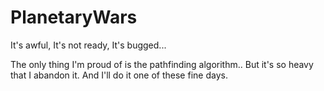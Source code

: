 PlanetaryWars
=============
It's awful, It's not ready, It's bugged...

The only thing I'm proud of is the pathfinding algorithm.. But it's so heavy that I abandon it. And I'll do it one of these fine days.